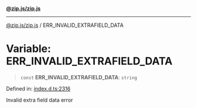 [**@zip.js/zip.js**](../README.md)

***

[@zip.js/zip.js](../globals.md) / ERR\_INVALID\_EXTRAFIELD\_DATA

# Variable: ERR\_INVALID\_EXTRAFIELD\_DATA

> `const` **ERR\_INVALID\_EXTRAFIELD\_DATA**: `string`

Defined in: [index.d.ts:2316](https://github.com/gildas-lormeau/zip.js/blob/cd8507443514e12617ac25921566eb3131bcdbff/index.d.ts#L2316)

Invalid extra field data error

